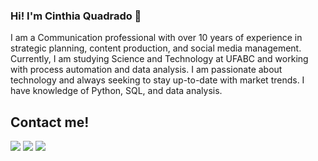 ### Hi! I'm Cinthia Quadrado 👋</br>
I am a Communication professional with over 10 years of experience in strategic planning, content production, and social media management. Currently, I am studying Science and Technology at UFABC and working with process automation and data analysis. I am passionate about technology and always seeking to stay up-to-date with market trends. I have knowledge of Python, SQL, and data analysis.

## Contact me!
<div align="left"> 
  <a href="https://instagram.com/cinthiaquadrado" target="_blank"><img src="https://img.shields.io/badge/-Instagram-%23E4405F?style=for-the-badge&logo=instagram&logoColor=white" target="_blank"></a>
  <a href = "mailto:devcinthiaquadrado@gmail.com"><img src="https://img.shields.io/badge/-Gmail-%23333?style=for-the-badge&logo=gmail&logoColor=white" target="_blank"></a>
  <a href="https://www.linkedin.com/in/cinthiaquadrado" target="_blank"><img src="https://img.shields.io/badge/-LinkedIn-%230077B5?style=for-the-badge&logo=linkedin&logoColor=white" target="_blank"></a> 
</div>
